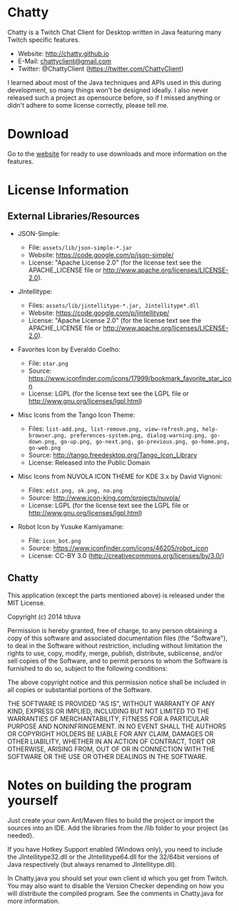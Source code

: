 Chatty
======

Chatty is a Twitch Chat Client for Desktop written in Java featuring many
Twitch specific features.

* Website: http://chatty.github.io
* E-Mail: chattyclient@gmail.com
* Twitter: @ChattyClient (https://twitter.com/ChattyClient)

I learned about most of the Java techniques and APIs used in this during
development, so many things won't be designed ideally. I also never
released such a project as opensource before, so if I missed anything or
didn't adhere to some license correctly, please tell me.

Download
========

Go to the [website](http://chatty.github.io) for ready to use downloads
and more information on the features.

License Information
===================

External Libraries/Resources
----------------------------

* JSON-Simple:
  * File: `assets/lib/json-simple-*.jar`
  * Website: https://code.google.com/p/json-simple/
  * License: "Apache License 2.0"
	(for the license text see the APACHE_LICENSE file
	or http://www.apache.org/licenses/LICENSE-2.0).

* JIntellitype:
  * Files: `assets/lib/jintellitype-*.jar, Jintellitype*.dll`
  * Website: https://code.google.com/p/jintellitype/
  * License: "Apache License 2.0"
	(for the license text see the APACHE_LICENSE file
	or http://www.apache.org/licenses/LICENSE-2.0).

* Favorites Icon by Everaldo Coelho:
  * File: `star.png`
  * Source: https://www.iconfinder.com/icons/17999/bookmark_favorite_star_icon 
  * License: LGPL
	(for the license text see the LGPL file or
	http://www.gnu.org/licenses/lgpl.html)

* Misc Icons from the Tango Icon Theme:
  * Files: `list-add.png, list-remove.png, view-refresh.png,
		help-browser.png, preferences-system.png,
		dialog-warning.png, go-down.png, go-up.png, go-next.png,
		go-previous.png, go-home.png, go-web.png`
  * Source: http://tango.freedesktop.org/Tango_Icon_Library
  * License: Released into the Public Domain

* Misc Icons from NUVOLA ICON THEME for KDE 3.x
		by David Vignoni:
  * Files: `edit.png, ok.png, no.png`
  * Source: http://www.icon-king.com/projects/nuvola/
  * License: LGPL
	(for the license text see the LGPL file or
	http://www.gnu.org/licenses/lgpl.html)

* Robot Icon by Yusuke Kamiyamane:
  * File: `icon_bot.png`
  * Source: https://www.iconfinder.com/icons/46205/robot_icon
  * License: CC-BY 3.0
	(http://creativecommons.org/licenses/by/3.0/)


Chatty
------

This application (except the parts mentioned above) is released under the
MIT License.

Copyright (c) 2014 tduva

Permission is hereby granted, free of charge, to any person obtaining a copy
of this software and associated documentation files (the "Software"), to deal
in the Software without restriction, including without limitation the rights
to use, copy, modify, merge, publish, distribute, sublicense, and/or sell
copies of the Software, and to permit persons to whom the Software is
furnished to do so, subject to the following conditions:

The above copyright notice and this permission notice shall be included in
all copies or substantial portions of the Software.

THE SOFTWARE IS PROVIDED "AS IS", WITHOUT WARRANTY OF ANY KIND, EXPRESS OR
IMPLIED, INCLUDING BUT NOT LIMITED TO THE WARRANTIES OF MERCHANTABILITY,
FITNESS FOR A PARTICULAR PURPOSE AND NONINFRINGEMENT. IN NO EVENT SHALL THE
AUTHORS OR COPYRIGHT HOLDERS BE LIABLE FOR ANY CLAIM, DAMAGES OR OTHER
LIABILITY, WHETHER IN AN ACTION OF CONTRACT, TORT OR OTHERWISE, ARISING FROM,
OUT OF OR IN CONNECTION WITH THE SOFTWARE OR THE USE OR OTHER DEALINGS IN
THE SOFTWARE.


Notes on building the program yourself
======================================

Just create your own Ant/Maven files to build the project or import the sources
into an IDE. Add the libraries from the /lib folder to your project (as needed).

If you have Hotkey Support enabled (Windows only), you need to include the
JIntellitype32.dll or the JIntellitype64.dll for the 32/64bit versions of Java
respectively (but always renamed to JIntellitype.dll).

In Chatty.java you should set your own client id which you get from Twitch. You
may also want to disable the Version Checker depending on how you will distribute
the compiled program. See the comments in Chatty.java for more information.
